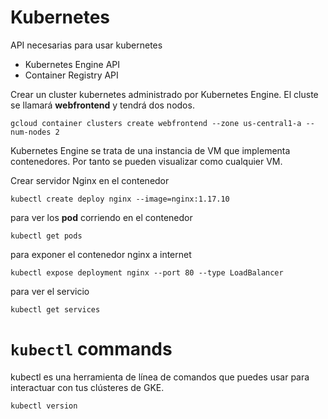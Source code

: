 # Kubernetes

API necesarias para usar kubernetes

- Kubernetes Engine API
- Container Registry API

Crear un cluster kubernetes administrado por Kubernetes Engine. El cluste se llamará **webfrontend** y tendrá dos nodos.

```
gcloud container clusters create webfrontend --zone us-central1-a --num-nodes 2
```

Kubernetes Engine se trata de una instancia de VM que implementa contenedores. Por tanto se pueden visualizar como cualquier VM.

Crear servidor Nginx en el contenedor 

```
kubectl create deploy nginx --image=nginx:1.17.10
```

para ver los **pod** corriendo en el contenedor

```
kubectl get pods
```

para exponer el contenedor nginx a internet

```
kubectl expose deployment nginx --port 80 --type LoadBalancer
```

para ver el servicio

```
kubectl get services
```

# `kubectl` commands

kubectl es una herramienta de línea de comandos que puedes usar para interactuar con tus clústeres de GKE.

```
kubectl version
```